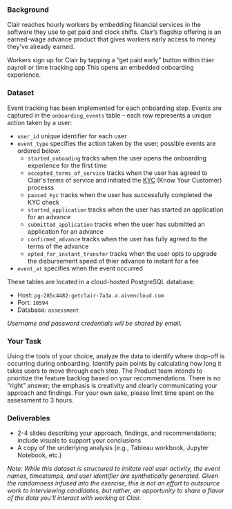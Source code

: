 ### Background

Clair reaches hourly workers by embedding financial services in the software they use to get paid and clock shifts. Clair’s flagship offering is an earned-wage advance product that gives workers early access to money they've already earned.

Workers sign up for Clair by tapping a “get paid early” button within thier payroll or time tracking app This opens an embedded onboarding experience.

### Dataset

Event tracking has been implemented for each onboarding step. Events are captured in the `onboarding_events` table – each row represents a unique action taken by a user:
- `user_id` unique identifier for each user
- `event_type` specifies the action taken by the user; possible events are ordered below:
  - `started_onboading` tracks when the user opens the onboarding experience for the first time
  - `accepted_terms_of_service` tracks when the user has agreed to Clair's terms of service and initiated the [KYC](https://en.wikipedia.org/wiki/Know_your_customer) (Know Your Customer) processs
  - `passed_kyc` tracks when the user has successfully completed the KYC check
  - `started_application` tracks when the user has started an application for an advance
  - `submitted_application` tracks when the user has submitted an application for an advance
  - `confirmed_advance` tracks when the user has fully agreed to the terms of the advance
  - `opted_for_instant_transfer` tracks when the user opts to upgrade the disbursement speed of thier advance to instant for a fee
- `event_at` specifies when the event occurred

These tables are located in a cloud-hosted PostgreSQL database:
- Host: `pg-285c4482-getclair-7a3a.a.aivencloud.com`
- Port: `10594`
- Database: `assessment`

*Username and password credentials will be shared by email.*

### Your Task

Using the tools of your choice, analyze the data to identify where drop-off is occurring during onboarding. Identify pain points by calculating how long it takes users to move through each step. The Product team intends to prioritize the feature backlog based on your recommendations. There is no “right” answer; the emphasis is creativity and clearly communicating your approach and findings. For your own sake, please limit time spent on the assessment to 3 hours.

### Deliverables
- 2-4 slides describing your approach, findings, and recommendations; include visuals to support your conclusions
- A copy of the underlying analysis (e.g., Tableau workbook, Jupyter Notebook, etc.)

*Note: While this dataset is structured to imitate real user activity, the event names, timestamps, and user identifier are synthetically generated. Given the randomness infused into the exercise, this is not an effort to outsource work to interviewing candidates, but rather, an opportunity to share a flavor of the data you’ll interact with working at Clair.*
